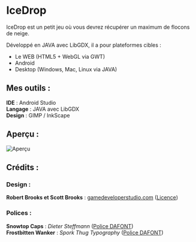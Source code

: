 IceDrop
=======

IceDrop est un petit jeu où vous devrez récupérer un maximum de flocons de neige.  
 

Développé en JAVA avec LibGDX, il a pour plateformes cibles :
* Le WEB (HTML5 + WebGL via GWT)
* Android
* Desktop (Windows, Mac, Linux via JAVA)

Mes outils :
------------

**IDE** : Android Studio  
**Langage** : JAVA avec LibGDX  
**Design** : GIMP / InkScape

Aperçu :
--------

![Aperçu](https://raw.githubusercontent.com/neeftarah/icedrop/master/design_sources/preview.jpg)


Crédits :
---------

### Design :

**Robert Brooks et Scott Brooks** :  [gamedeveloperstudio.com](http://www.gamedeveloperstudio.com) ([Licence](http://www.gamedeveloperstudio.com/license.php))


### Polices : 

**Snowtop Caps** : *Dieter Steffmann* ([Police DAFONT](http://www.dafont.com/snowtop-caps.font))  
**Frostbitten Wanker** : *Spork Thug Typography* ([Police DAFONT](http://www.dafont.com/frostbitten-wanker.font))  